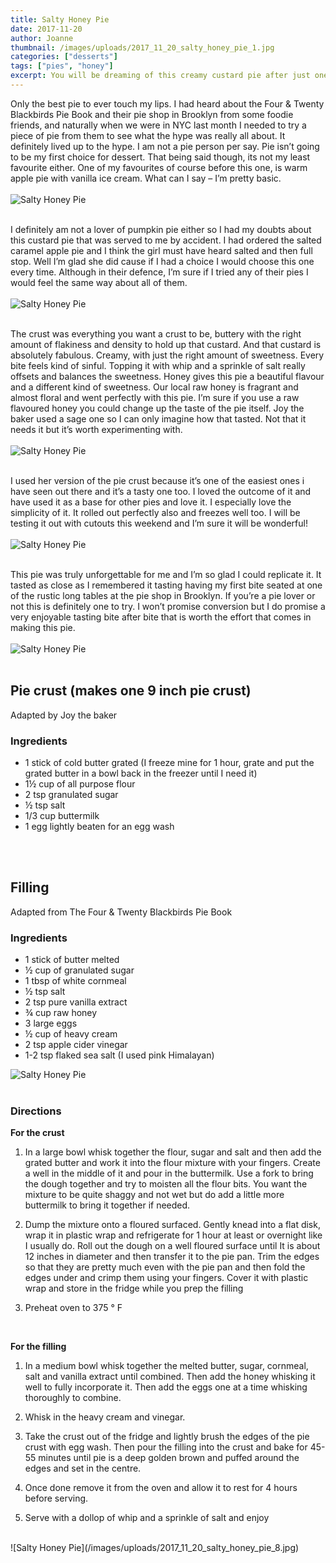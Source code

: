 ```yaml
---
title: Salty Honey Pie
date: 2017-11-20
author: Joanne
thumbnail: /images/uploads/2017_11_20_salty_honey_pie_1.jpg
categories: ["desserts"]
tags: ["pies", "honey"]
excerpt: You will be dreaming of this creamy custard pie after just one bite
---
```

Only the best pie to ever touch my lips. I had heard about the Four &amp; Twenty Blackbirds Pie Book and their pie shop in Brooklyn from some foodie friends, and naturally when we were in NYC last month I needed to try a piece of pie from them to see what the hype was really all about. It definitely lived up to the hype. I am not a pie person per say. Pie isn’t going to be my first choice for dessert. That being said though, its not my least favourite either. One of my favourites of course before this one, is warm apple pie with vanilla ice cream. What can I say &ndash; I’m pretty basic.
<br>
<br>
![Salty Honey Pie](/images/uploads/2017_11_20_salty_honey_pie_2.jpg)
<br>
<br>

I definitely am not a lover of pumpkin pie either so I had my doubts about this custard pie that was served to me by accident.  I had ordered the salted caramel apple pie and I think the girl must have heard salted and then full stop. Well I’m glad she did cause if I had a choice I would choose this one every time. Although in their defence, I’m sure if I tried any of their pies I would feel the same way about all of them.
<br>
<br>
![Salty Honey Pie](/images/uploads/2017_11_20_salty_honey_pie_3.jpg)
<br>
<br>

The crust was everything you want a crust to be, buttery with the right amount of flakiness and density to hold up that custard. And that custard is absolutely fabulous.  Creamy, with just the right amount of sweetness. Every bite feels kind of sinful. Topping it with whip and a sprinkle of salt really offsets and balances the sweetness.  Honey gives this pie a beautiful flavour and a different kind of sweetness. Our local raw honey is fragrant and almost floral and went perfectly with this pie. I’m sure if you use a raw flavoured honey you could change up the taste of the pie itself. Joy the baker used a sage one so I can only imagine how that tasted. Not that it needs it but it’s worth experimenting with.
<br>
<br>
![Salty Honey Pie](/images/uploads/2017_11_20_salty_honey_pie_4.jpg)
<br>
<br>

I used her version of the pie crust because it’s one of the easiest ones i have seen out there and it’s a tasty one too. I loved the outcome of it and have used it as a base for other pies and love it.  I especially love the simplicity of it.  It rolled out perfectly also and freezes well too. I will be testing it out with cutouts this weekend and I’m sure it will be wonderful!
<br>
<br>
![Salty Honey Pie](/images/uploads/2017_11_20_salty_honey_pie_5.jpg)
<br>
<br>

This pie was truly unforgettable for me and I’m so glad I could replicate it. It tasted as close as I remembered it tasting having my first bite seated at one of the rustic long tables at the pie shop in Brooklyn. If you’re a pie lover or not this is definitely one to try. I won’t promise conversion but I do promise a very enjoyable tasting bite after bite that is worth the effort that comes in making this pie.
<br>
<br>
![Salty Honey Pie](/images/uploads/2017_11_20_salty_honey_pie_6.jpg)
<br>
<br>

## Pie crust (makes one 9 inch pie crust)
Adapted by Joy the baker
<br>

### Ingredients

* 1 stick of cold butter grated (I freeze mine for 1 hour, grate and put the grated butter in a bowl back in the freezer until I need it)
* 1&frac12; cup of all purpose flour  
* 2 tsp granulated sugar
* &frac12; tsp salt
* 1/3 cup buttermilk
* 1 egg lightly beaten for an egg wash
<br>
<br>

## Filling
Adapted from The Four & Twenty Blackbirds Pie Book
<br>

### Ingredients
* 1 stick of butter melted
* &frac12; cup of granulated sugar
* 1 tbsp of white cornmeal
* &frac12; tsp salt
* 2 tsp pure vanilla extract
* &frac34; cup raw honey
* 3 large eggs
* &frac12; cup of heavy cream
* 2 tsp apple cider vinegar
* 1-2 tsp flaked sea salt (I used pink Himalayan)  

![Salty Honey Pie](/images/uploads/2017_11_20_salty_honey_pie_7.jpg)
<br>
<br>

### Directions

**For the crust**
1. In a large bowl whisk together the flour, sugar and salt and then add the grated butter and work it into the flour mixture with your fingers. Create a well in the middle of it and pour in the buttermilk.  Use a fork to bring the dough together and try to moisten all the flour bits. You want the mixture to be quite shaggy and not wet but do add a little more buttermilk to bring it together if needed.

1. Dump the mixture onto a floured surfaced. Gently knead into a flat disk, wrap it in plastic wrap and refrigerate for 1 hour at least or overnight like I usually do.
Roll out the dough on a well floured surface until It is about 12 inches in diameter and then transfer it to the pie pan. Trim the edges so that they are pretty much even with the pie pan and then fold the edges under and crimp them using your fingers. Cover it with plastic wrap and store in the fridge while you prep the filling

1. Preheat oven to 375 &deg; F
<br>

**For the filling**
1. In a medium bowl whisk together the melted butter, sugar, cornmeal, salt and vanilla extract until combined. Then add the honey whisking it well to fully incorporate it. Then add the eggs one at a time whisking thoroughly to combine.

1. Whisk in the heavy cream and vinegar.

1. Take the crust out of the fridge and lightly brush the edges of the pie crust with egg wash.  Then pour the filling into the crust and bake for 45-55 minutes until pie is a deep golden brown and puffed around the edges and set in the centre.

1. Once done remove it from the oven and allow it to rest for 4 hours before serving.

1. Serve with a dollop of whip and a sprinkle of salt and enjoy  

<br>
![Salty Honey Pie](/images/uploads/2017_11_20_salty_honey_pie_8.jpg)
